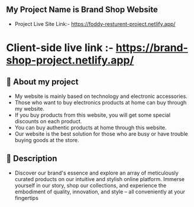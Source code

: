 ## My Project Name is Brand Shop Website
- Project Live Site Link:- https://foddy-resturent-project.netlify.app/
# Client-side live link :- https://brand-shop-project.netlify.app/
## :pushpin: About my project
- My website is mainly based on technology and electronic accessories.
- Those who want to buy electronics products at home can buy through my website.
- If you buy products from this website, you will get some special discounts on each product.
- You can buy authentic products at home through this website.
- Our website is the best solution for those who are busy or have trouble buying goods at the store.
## :pushpin: Description
- Discover our brand's essence and explore an array of meticulously curated products on our intuitive and stylish online platform. Immerse yourself in our story, shop our collections, and experience the embodiment of quality, innovation, and style – all conveniently at your fingertips
